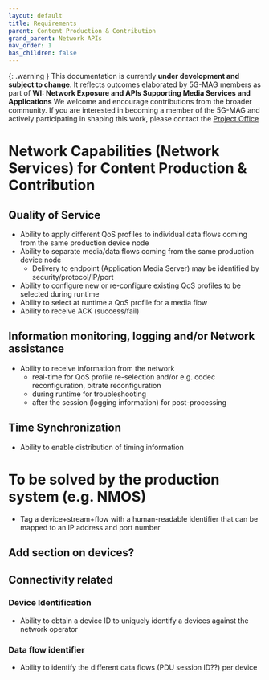 ```yaml
---
layout: default
title: Requirements
parent: Content Production & Contribution
grand_parent: Network APIs
nav_order: 1
has_children: false
---
```


{: .warning }
This documentation is currently **under development and subject to change**. It reflects outcomes elaborated by 5G-MAG members as part of **WI: Network Exposure and APIs Supporting Media Services and Applications**
We welcome and encourage contributions from the broader community. If you are interested in becoming a member of the 5G-MAG and actively participating in shaping this work, please contact the [Project Office](https://www.5g-mag.com/contact)

# Network Capabilities (Network Services) for Content Production & Contribution

## Quality of Service
- Ability to apply different QoS profiles to individual data flows coming from the same production device node
- Ability to separate media/data flows coming from the same production device node
  - Delivery to endpoint (Application Media Server) may be identified by security/protocol/IP/port
- Ability to configure new or re-configure existing QoS profiles to be selected during runtime 
- Ability to select at runtime a QoS profile for a media flow
- Ability to receive ACK (success/fail)

## Information monitoring, logging and/or Network assistance
- Ability to receive information from the network
  - real-time for QoS profile re-selection and/or e.g. codec reconfiguration, bitrate reconfiguration
  - during runtime for troubleshooting 
  - after the session (logging information) for post-processing

## Time Synchronization
-	Ability to enable distribution of timing information

# To be solved by the production system (e.g. NMOS)
- Tag a device+stream+flow with a human-readable identifier that can be mapped to an IP address and port number




## Add section on devices?

## Connectivity related

### Device Identification
- Ability to obtain a device ID to uniquely identify a devices against the network operator

### Data flow identifier
- Ability to identify the different data flows (PDU session ID??) per device

